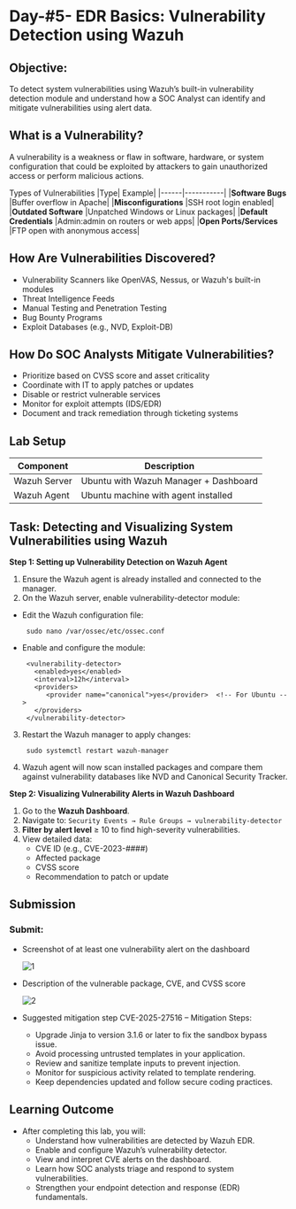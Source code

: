 # Day-#5- EDR Basics: Vulnerability Detection using Wazuh
## Objective:
To detect system vulnerabilities using Wazuh’s built-in vulnerability detection module and understand how a SOC Analyst can identify and mitigate vulnerabilities using alert data.

## What is a Vulnerability?
A vulnerability is a weakness or flaw in software, hardware, or system configuration that could be exploited by attackers to gain unauthorized access or perform malicious actions.

Types of Vulnerabilities
|Type|	Example|
|------|-----------|
|**Software Bugs**	|Buffer overflow in Apache|
|**Misconfigurations**	|SSH root login enabled|
|**Outdated Software**	|Unpatched Windows or Linux packages|
|**Default Credentials**	|Admin:admin on routers or web apps|
|**Open Ports/Services**	|FTP open with anonymous access|

## How Are Vulnerabilities Discovered?

- Vulnerability Scanners like OpenVAS, Nessus, or Wazuh's built-in modules
- Threat Intelligence Feeds
- Manual Testing and Penetration Testing
- Bug Bounty Programs
- Exploit Databases (e.g., NVD, Exploit-DB)

## How Do SOC Analysts Mitigate Vulnerabilities?
- Prioritize based on CVSS score and asset criticality
- Coordinate with IT to apply patches or updates
- Disable or restrict vulnerable services
- Monitor for exploit attempts (IDS/EDR)
- Document and track remediation through ticketing systems

## Lab Setup
|Component	|Description|
|-----|----|
|Wazuh Server|	Ubuntu with Wazuh Manager + Dashboard|
|Wazuh Agent	|Ubuntu machine with agent installed|

## Task: Detecting and Visualizing System Vulnerabilities using Wazuh

**Step 1: Setting up Vulnerability Detection on Wazuh Agent**
1. Ensure the Wazuh agent is already installed and connected to the manager.
2. On the Wazuh server, enable vulnerability-detector module:
- Edit the Wazuh configuration file:

       sudo nano /var/ossec/etc/ossec.conf

- Enable and configure the module:

       <vulnerability-detector>
         <enabled>yes</enabled>
         <interval>12h</interval>
         <providers>
            <provider name="canonical">yes</provider>  <!-- For Ubuntu -->
         </providers>
       </vulnerability-detector>

3. Restart the Wazuh manager to apply changes:

        sudo systemctl restart wazuh-manager

4. Wazuh agent will now scan installed packages and compare them against vulnerability databases like NVD and Canonical Security Tracker.

**Step 2: Visualizing Vulnerability Alerts in Wazuh Dashboard**

1. Go to the **Wazuh Dashboard**.
2. Navigate to: `Security Events → Rule Groups → vulnerability-detector`
3. **Filter by alert level** ≥ 10 to find high-severity vulnerabilities.
4. View detailed data:
   - CVE ID (e.g., CVE-2023-####)
   - Affected package
   - CVSS score
   - Recommendation to patch or update

## Submission
### Submit:

- Screenshot of at least one vulnerability alert on the dashboard

  ![1](https://github.com/user-attachments/assets/147a6e07-d675-454a-9bf1-3240d0a2f600)

- Description of the vulnerable package, CVE, and CVSS score

  ![2](https://github.com/user-attachments/assets/316899f0-a0bd-4b2a-8c52-b0d4f4934e63)

- Suggested mitigation step
  CVE-2025-27516 – Mitigation Steps:
  - Upgrade Jinja to version 3.1.6 or later to fix the sandbox bypass issue.
  - Avoid processing untrusted templates in your application.
  - Review and sanitize template inputs to prevent injection.
  - Monitor for suspicious activity related to template rendering.
  - Keep dependencies updated and follow secure coding practices.

## Learning Outcome
- After completing this lab, you will:
   - Understand how vulnerabilities are detected by Wazuh EDR.
   - Enable and configure Wazuh’s vulnerability detector.
   - View and interpret CVE alerts on the dashboard.
   - Learn how SOC analysts triage and respond to system vulnerabilities.
   - Strengthen your endpoint detection and response (EDR) fundamentals.
